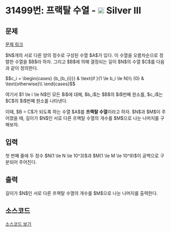 # 31499번: 프랙탈 수열 - <img src="https://static.solved.ac/tier_small/8.svg" style="height:20px" /> Silver III

<!-- performance -->

<!-- 문제 제출 후 깃허브에 푸시를 했을 때 제출한 코드의 성능이 입력될 공간입니다.-->

<!-- end -->

## 문제

[문제 링크](https://boj.kr/31499)


<p>$N$개의 서로 다른 양의 정수로 구성된 수열 $A$가 있다. 이 수열을 오름차순으로 정렬한 수열을 $B$라 하자. 그리고 $B$에 의해 결정되는 길이 $N$의 수열 $C$를 다음과 같이 정의한다.</p>

<p>$$c_i =     \begin{cases}      {b_{b_{i}}} &amp; \text{if }{1 \le b_i \le N}\\      {0} &amp; \text{otherwise}\\    \end{cases}$$</p>

<p>여기서 $1 \le i \le N$인 모든 $i$에 대해, $b_i$는 $B$의 $i$번째 원소를, $c_i$는 $C$의 $i$번째 원소를 나타낸다.</p>

<p>이때, $B = C$가 되도록 하는 수열 $A$를 <strong>프랙탈 수열</strong>이라고 하자. $N$과 $M$이 주어졌을 때, 길이가 $N$인 서로 다른 프랙탈 수열의 개수를 $M$으로 나눈 나머지를 구해보자.</p>



## 입력


<p>첫 번째 줄에 두 정수 $N(1 \le N \le 10^3)$과 $M(1 \le M \le 10^9)$이 공백으로 구분되어 주어진다.</p>



## 출력


<p>길이가 $N$인 서로 다른 프랙탈 수열의 개수를 $M$으로 나눈 나머지를 출력한다.</p>



## 소스코드

[소스코드 보기](Main.java)